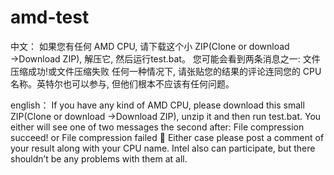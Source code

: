 # amd-test
中文：
如果您有任何 AMD CPU, 请下载这个小 ZIP(Clone or download →Download ZIP), 解压它, 然后运行test.bat。
您可能会看到两条消息之一:
文件压缩成功!或文件压缩失败
任何一种情况下, 请张贴您的结果的评论连同您的 CPU 名称。英特尔也可以参与, 但他们根本不应该有任何问题。

english：
If you have any kind of AMD CPU, please download this small ZIP(Clone or download →Download ZIP), unzip it and then run test.bat.
You either will see one of two messages the second after:
File compression succeed! or File compression failed 🙁
Either case please post a comment of your result along with your CPU name. Intel also can participate, but there shouldn’t be any problems with them at all.
